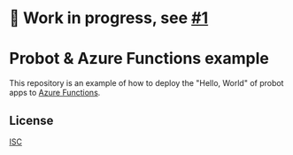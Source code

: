 # 🚧 Work in progress, see [#1](https://github.com/probot/example-google-cloud-function/pull/1)

# Probot & Azure Functions example

This repository is an example of how to deploy the "Hello, World" of probot apps to [Azure Functions](https://azure.microsoft.com/en-us/services/functions).

## License

[ISC](LICENSE)
